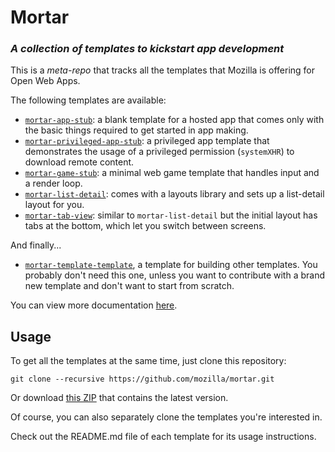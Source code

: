 # Mortar

### _A collection of templates to kickstart app development_

This is a _meta-repo_ that tracks all the templates that Mozilla is offering for Open Web Apps.

The following templates are available:

* [`mortar-app-stub`](https://github.com/mozilla/mortar-app-stub): a blank template for a hosted app that comes only with the basic things required to get started in app making.
* [`mortar-privileged-app-stub`](https://github.com/mozilla/mortar-privileged-app-stub): a privileged app template that demonstrates the usage of a privileged permission (`systemXHR`) to download remote content.
* [`mortar-game-stub`](https://github.com/mozilla/mortar-game-stub): a minimal web game template that handles input and a render loop.
* [`mortar-list-detail`](https://github.com/mozilla/mortar-list-detail): comes with a layouts library and sets up a list-detail layout for you.
* [`mortar-tab-view`](https://github.com/mozilla/mortar-tab-view): similar to `mortar-list-detail` but the initial layout has tabs at the bottom, which let you switch between screens.

And finally...

* [`mortar-template-template`](https://github.com/mozilla/mortar-template-template), a template for building other templates. You probably don't need this one, unless you want to contribute with a brand new template and don't want to start from scratch.

You can view more documentation [here](https://developer.mozilla.org/en-US/docs/Apps/App_templates).

## Usage

To get all the templates at the same time, just clone this repository:

````
git clone --recursive https://github.com/mozilla/mortar.git
````

Or download [this ZIP](https://github.com/mozilla/mortar/archive/master.zip) that contains the latest version.

Of course, you can also separately clone the templates you're interested in.

Check out the README.md file of each template for its usage instructions.


